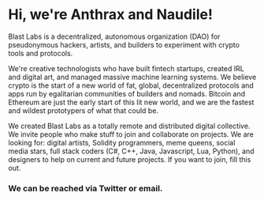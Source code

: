 # Hi, we're Anthrax and Naudile!

Blast Labs is a decentralized, autonomous organization (DAO) for pseudonymous hackers, artists, and builders to experiment with crypto tools and protocols.  

We're creative technologists who have built fintech startups, created IRL and digital art, and managed massive machine learning systems.  We believe crypto is the start of a new world of fat, global, decentralized protocols and apps run by egalitarian communities of builders and nomads.  Bitcoin and Ethereum are just the early start of this lit new world, and we are the fastest and wildest prototypers of what that could be.

We created Blast Labs as a totally remote and distributed digital collective.  We invite people who make stuff to join and collaborate on projects.  We are looking for: digital artists, Solidity programmers, meme queens, social media stars, full stack coders (C#, C++, Java, Javascript, Lua, Python), and designers to help on current and future projects.  If you want to join, fill this out.

### We can be reached via Twitter or email.
